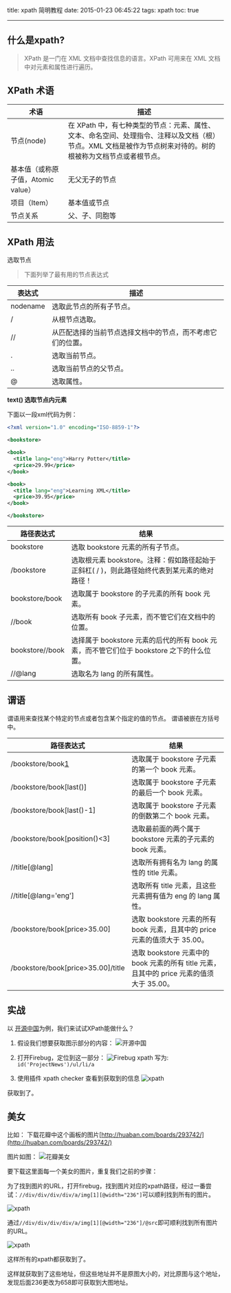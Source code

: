 title: xpath 简明教程
date: 2015-01-23 06:45:22
tags: xpath
toc: true

---
## 什么是xpath?

> XPath 是一门在 XML 文档中查找信息的语言。XPath 可用来在 XML 文档中对元素和属性进行遍历。

<!--more-->

## XPath 术语

|术语|描述|
|-|-|
|节点(node)|在 XPath 中，有七种类型的节点：元素、属性、文本、命名空间、处理指令、注释以及文档（根）节点。XML 文档是被作为节点树来对待的。树的根被称为文档节点或者根节点。|
|基本值（或称原子值，Atomic value）|无父无子的节点|
|项目（Item）|基本值或节点|
|节点关系|父、子、同胞等|


## XPath 用法

选取节点

> 下面列举了最有用的节点表达式

|表达式|描述|
|-|-|
|nodename|选取此节点的所有子节点。|
|/|从根节点选取。|
|//|从匹配选择的当前节点选择文档中的节点，而不考虑它们的位置。|
|.| 	选取当前节点。|
|.. 	|选取当前节点的父节点。|
|@ |	选取属性。|
**text() 选取节点内元素**

下面以一段xml代码为例：

```xml
<?xml version="1.0" encoding="ISO-8859-1"?>

<bookstore>

<book>
  <title lang="eng">Harry Potter</title>
  <price>29.99</price>
</book>

<book>
  <title lang="eng">Learning XML</title>
  <price>39.95</price>
</book>

</bookstore>
```

|路径表达式 |	结果|
|-|-|
|bookstore |	选取 bookstore 元素的所有子节点。|
|/bookstore 	|选取根元素 bookstore。注释：假如路径起始于正斜杠( / )，则此路径始终代表到某元素的绝对路径！|
|bookstore/book |	选取属于 bookstore 的子元素的所有 book 元素。|
|//book |	选取所有 book 子元素，而不管它们在文档中的位置。|
|bookstore//book |	选择属于 bookstore 元素的后代的所有 book 元素，而不管它们位于 bookstore 之下的什么位置。|
|//@lang |	选取名为 lang 的所有属性。|

## 谓语

谓语用来查找某个特定的节点或者包含某个指定的值的节点。
谓语被嵌在方括号中。

|路径表达式 |	结果|
|-|-|
|/bookstore/book[1] |	选取属于 bookstore 子元素的第一个 book 元素。|
|/bookstore/book[last()] |	选取属于 bookstore 子元素的最后一个 book 元素。|
|/bookstore/book[last()-1] |	选取属于 bookstore 子元素的倒数第二个 book 元素。|
|/bookstore/book[position()<3] |	选取最前面的两个属于 bookstore 元素的子元素的 book 元素。|
|//title[@lang] |	选取所有拥有名为 lang 的属性的 title 元素。|
|//title[@lang='eng'] |	选取所有 title 元素，且这些元素拥有值为 eng 的 lang 属性。|
|/bookstore/book[price>35.00] |	选取 bookstore 元素的所有 book 元素，且其中的 price 元素的值须大于 35.00。|
|/bookstore/book[price>35.00]/title |	选取 bookstore 元素中的 book 元素的所有 title 元素，且其中的 price 元素的值须大于 35.00。|

## 实战

以 [开源中国][1]为例，我们来试试XPath能做什么？


1. 假设我们想要获取图示部分的内容：
![开源中国][2]

2. 打开Firebug，定位到这一部分：
![Firebug][3]
xpath 写为: `id('ProjectNews')/ul/li/a`

3. 使用插件 xpath checker 查看到获取到的信息
![xpath][4]

获取到了。

## 美女

比如： 下载花瓣中这个画板的图片[http://huaban.com/boards/293742/](http://huaban.com/boards/293742/)

图片如图：
![花瓣美女](http://harchiko.qiniudn.com/how-to-use-xpath/huaban.png)

要下载这里面每一个美女的图片，重复我们之前的步骤：

为了找到图片的URL，打开firebug，找到图片对应的xpath路径，经过一番尝试：`//div/div/div/div/a/img[1][@width="236"]`可以顺利找到所有的图片。

![xpath](http://harchiko.qiniudn.com/how-to-use-xpath/huaban_xpath_01.png)

通过`//div/div/div/div/a/img[1][@width="236"]/@src`即可顺利找到所有图片的URL。

![xpath](http://harchiko.qiniudn.com/how-to-use-xpath/huaban_xpath_02.png)

这样所有的xpath都获取到了。


这样就获取到了这些地址，但这些地址并不是原图大小的，对比原图与这个地址，发现后面236更改为658即可获取到大图地址。


	

  [1]: http://www.oschina.net/ "开源中国"
  [2]: http://harchiko.qiniudn.com/how-to-use-xpath/oschina.png "开源中国"
  [3]: http://harchiko.qiniudn.com/how-to-use-xpath/oschina-firebug.png "firebug"
  [4]: http://harchiko.qiniudn.com/how-to-use-xpath/xpath.png "xpath"